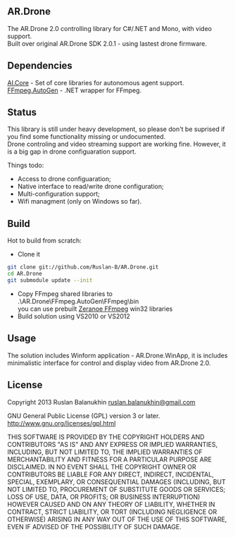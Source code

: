 ## AR.Drone

The AR.Drone 2.0 controlling library for C#/.NET and Mono, with video support.  
Built over original AR.Drone SDK 2.0.1 - using lastest drone firmware.

## Dependencies

[AI.Core](https://github.com/Ruslan-B/AI.Core) - Set of core libraries for autonomous agent support.
[FFmpeg.AutoGen](https://github.com/Ruslan-B/FFmpeg.AutoGen) - .NET wrapper for FFmpeg.  

## Status

This library is still under heavy development, 
so please don't be suprised if you find some functionality missing or undocumented.  
Drone controling and video streaming support are working fine.
However, it is a big gap in drone configuaration support.

Things todo:
- Access to drone configuaration;
- Native interface to read/write drone configuration;
- Multi-configuration support;
- Wifi managment (only on Windows so far).

## Build

Hot to build from scratch:  
- Clone it

```bash
git clone git://github.com/Ruslan-B/AR.Drone.git   
cd AR.Drone   
git submodule update --init   
```  

- Copy FFmpeg shared libraries to .\AR.Drone\FFmpeg.AutoGen\FFmpeg\bin  
you can use prebuilt [Zeranoe FFmpeg](http://ffmpeg.zeranoe.com/builds/) win32 libraries
- Build solution using VS2010 or VS2012

## Usage

The solution includes Winform application - AR.Drone.WinApp, it is includes minimalistic interface 
for control and display video from AR.Drone 2.0.

## License

Copyright 2013 Ruslan Balanukhin ruslan.balanukhin@gmail.com

GNU General Public License (GPL) version 3 or later.  
http://www.gnu.org/licenses/gpl.html

THIS SOFTWARE IS PROVIDED BY THE COPYRIGHT HOLDERS AND CONTRIBUTORS
"AS IS" AND ANY EXPRESS OR IMPLIED WARRANTIES, INCLUDING, BUT NOT
LIMITED TO, THE IMPLIED WARRANTIES OF MERCHANTABILITY AND FITNESS FOR
A PARTICULAR PURPOSE ARE DISCLAIMED. IN NO EVENT SHALL THE COPYRIGHT
OWNER OR CONTRIBUTORS BE LIABLE FOR ANY DIRECT, INDIRECT, INCIDENTAL,
SPECIAL, EXEMPLARY, OR CONSEQUENTIAL DAMAGES (INCLUDING, BUT NOT
LIMITED TO, PROCUREMENT OF SUBSTITUTE GOODS OR SERVICES; LOSS OF USE,
DATA, OR PROFITS; OR BUSINESS INTERRUPTION) HOWEVER CAUSED AND ON ANY
THEORY OF LIABILITY, WHETHER IN CONTRACT, STRICT LIABILITY, OR TORT
(INCLUDING NEGLIGENCE OR OTHERWISE) ARISING IN ANY WAY OUT OF THE USE
OF THIS SOFTWARE, EVEN IF ADVISED OF THE POSSIBILITY OF SUCH DAMAGE.